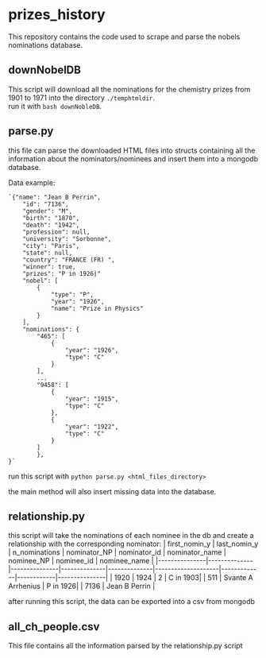 # prizes_history

This repository contains the code used to scrape and parse the nobels nominations database.

## downNobelDB

This script will download all the nominations for the chemistry prizes from 1901 to 1971 into the directory `./temphtmldir`.\
run it with `bash downNobleDB`.

## parse.py

this file can parse the downloaded HTML files into structs containing all the information about the nominators/nominees and insert them
into a mongodb database.

Data example:

    `{"name": "Jean B Perrin",
    	"id": "7136",
    	"gender": "M",
    	"birth": "1870",
    	"death": "1942",
    	"profession": null,
    	"university": "Sorbonne",
    	"city": "Paris",
    	"state": null,
    	"country": "FRANCE (FR) ",
    	"winner": true,
    	"prizes": "P in 1926|"
    	"nobel": [
    		{
    			"type": "P",
    			"year": "1926",
    			"name": "Prize in Physics"
    		}
    	],
    	"nominations": {
    		"465": [
    			{
    				"year": "1926",
    				"type": "C"
    			}
    		],
    		...
    		"9458": [
    			{
    				"year": "1915",
    				"type": "C"
    			},
    			{
    				"year": "1922",
    				"type": "C"
    			}
    		]
    		},
    }`

run this script with `python parse.py <html_files_directory>`

the main method will also insert missing data into the database.

## relationship.py

this script will take the nominations of each nominee in the db and create a relationship with the corresponding nominator:
| first_nomin_y | last_nomin_y | n_nominations | nominator_NP | nominator_id | nominator_name | nominee_NP | nominee_id | nominee_name |
|---------------|--------------|---------------|--------------|--------------|--------------------|-------------|------------|---------------|
| 1920 | 1924 | 2 | C in 1903\| | 511 | Svante A Arrhenius | P in 1926\| | 7136 | Jean B Perrin |

after running this script, the data can be exported into a csv from mongodb

## all_ch_people.csv

This file contains all the information parsed by the relationship.py script
